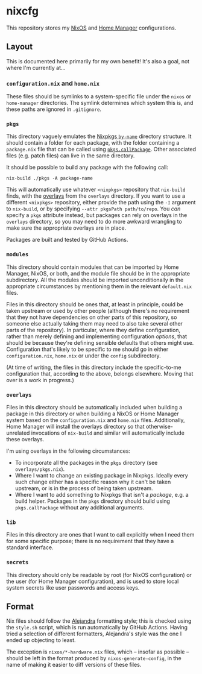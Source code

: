 nixcfg
======

This repository stores my [NixOS][] and [Home Manager][] configurations.

[NixOS]: https://nixos.org/
[Home Manager]: https://github.com/nix-community/home-manager

Layout
------

This is documented here primarily for my own benefit!  It's also a goal, not
where I'm currently at...

### `configuration.nix` and `home.nix`

These files should be symlinks to a system-specific file under the `nixos` or
`home-manager` directories.  The symlink determines which system this is, and
these paths are ignored in `.gitignore`.

### `pkgs`

This directory vaguely emulates the [Nixpkgs `by-name`][by-name] directory
structure.  It should contain a folder for each package, with the folder
containing a `package.nix` file that can be called using
[`pkgs.callPackage`][callPackage].  Other associated files (e.g. patch files)
can live in the same directory.

It should be possible to build any package with the following call:

    nix-build ./pkgs -A package-name

This will automatically use whatever `<nixpkgs>` repository that `nix-build`
finds, with the [overlays][] from the `overlays` directory.  If you want to use
a different `<nixpkgs>` repository, either provide the path using the `-I`
argument to `nix-build`, or by specifying `--attr pkgsPath path/to/repo`.  You
_can_ specify a `pkgs` attribute instead, but packages can rely on overlays in
the `overlays` directory, so you may need to do more awkward wrangling to make
sure the appropriate overlays are in place.

Packages are built and tested by GitHub Actions.

[by-name]: https://github.com/NixOS/nixpkgs/tree/master/pkgs/by-name
[callPackage]: https://nixos.org/guides/nix-pills/13-callpackage-design-pattern
[overlays]: https://nixos.org/manual/nixpkgs/stable/#sec-overlays-definition

### `modules`

This directory should contain modules that can be imported by Home Manager,
NixOS, or both, and the module file should be in the appropriate subdirectory.
All the modules should be imported unconditionally in the appropriate
circumstances by mentioning them in the relevant `default.nix` files.

Files in this directory should be ones that, at least in principle, could be
taken upstream or used by other people (although there's no requirement that
they not have dependencies on other parts of this repository, so someone else
actually taking them may need to also take several other parts of the
repository).  In particular, where they define configuration, rather than
merely defining
and implementing configuration _options_, that should be because they're
defining sensible defaults that others might use.  Configuration that's likely
to be specific to me should go in either `configuration.nix`, `home.nix` or
under the `config` subdirectory.

(At time of writing, the files in this directory include the specific-to-me
configuration that, according to the above, belongs elsewhere.  Moving that
over is a work in progress.)

### `overlays`

Files in this directory should be automatically included when building a
package in this directory or when building a NixOS or Home Manager system based
on the `configuration.nix` and `home.nix` files.  Additionally, Home Manager
will install the overlays directory so that otherwise-unrelated invocations of
`nix-build` and similar will automatically include these overlays.

I'm using overlays in the following circumstances:

-   To incorporate all the packages in the `pkgs` directory (see
    `overlays/pkgs.nix`).
-   Where I want to change an existing package in Nixpkgs.  Ideally every such
    change either has a specific reason why it can't be taken upstream, or is
    in the process of being taken upstream.
-   Where I want to add something to Nixpkgs that isn't a _package_, e.g. a
    build helper.  Packages in the `pkgs` directory should build using
    `pkgs.callPackage` without any additional arguments.

### `lib`

Files in this directory are ones that I want to call explicitly when I need
them for some specific purpose; there is no requirement that they have a
standard interface.

### `secrets`

This directory should only be readable by root (for NixOS configuration) or the
user (for Home Manager configuration), and is used to store local system
secrets like user passwords and access keys.

Format
------

Nix files should follow the [Alejandra][] formatting style; this is checked
using the `style.sh` script, which is run automatically by GitHub Actions.
Having tried a selection of different formatters, Alejandra's style was the one
I ended up objecting to least.

The exception is `nixos/*-hardware.nix` files, which – insofar as possible –
should be left in the format produced by `nixos-generate-config`, in the name
of making it easier to diff versions of these files.

[Alejandra]: https://kamadorueda.com/alejandra/

